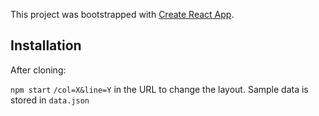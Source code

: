This project was bootstrapped with [Create React App](https://github.com/facebookincubator/create-react-app).

## Installation

After cloning:

`npm start`
`/col=X&line=Y` in the URL to change the layout.
Sample data is stored in `data.json`
